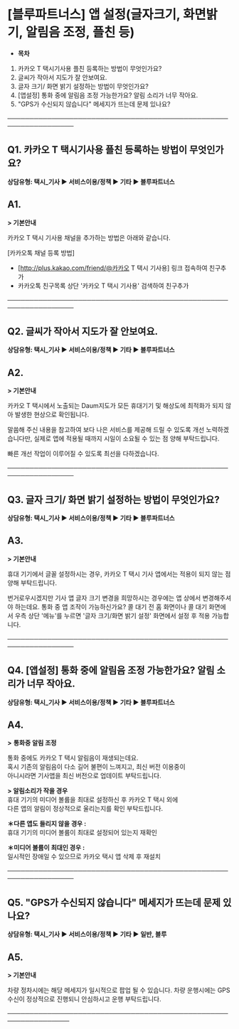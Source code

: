 # [블루파트너스] 앱 설정(글자크기, 화면밝기, 알림음 조정, 플친 등)

* **목차**

1. 카카오 T 택시기사용 플친 등록하는 방법이 무엇인가요?
2. 글씨가 작아서 지도가 잘 안보여요.
3. 글자 크기/ 화면 밝기 설정하는 방법이 무엇인가요?
4. [앱설정] 통화 중에 알림음 조정 가능한가요? 알림 소리가 너무 작아요.
5. "GPS가 수신되지 않습니다" 메세지가 뜨는데 문제 있나요?

─────────────────────────────────────────────────────────────────

**Q1. 카카오 T 택시기사용 플친 등록하는 방법이 무엇인가요?**
--------------------------------------

**상담유형: **택시\_기사 ▶ 서비스이용/정책 ▶ 기타 ▶ 블루파트너스****

**A1.**
-------

**> 기본안내**

카카오 T 택시 기사용 채널을 추가하는 방법은 아래와 같습니다.

[카카오톡 채널 등록 방법]   
- [http://plus.kakao.com/friend/@카카오 T 택시 기사용] 링크 접속하여 친구추가  
- 카카오톡 친구목록 상단 '카카오 T 택시 기사용' 검색하여 친구추가

─────────────────────────────────────────────────────────────────

**Q2. 글씨가 작아서 지도가 잘 안보여요.**
---------------------------

**상담유형: **택시\_기사 ▶ 서비스이용/정책 ▶ 기타 ▶ 블루파트너스****

**A2.**
-------

**> 기본안내**

카카오 T 택시에서 노출되는 Daum지도가 모든 휴대기기 및 해상도에 최적화가 되지 않아 발생한 현상으로 확인됩니다.

말씀해 주신 내용을 참고하여 보다 나은 서비스를 제공해 드릴 수 있도록 개선 노력하겠습니다만, 실제로 앱에 적용될 때까지 시일이 소요될 수 있는 점 양해 부탁드립니다.

빠른 개선 작업이 이루어질 수 있도록 최선을 다하겠습니다.

─────────────────────────────────────────────────────────────────

**Q3. 글자 크기/ 화면 밝기 설정하는 방법이 무엇인가요?**
------------------------------------

**상담유형: **택시\_기사 ▶ 서비스이용/정책 ▶ 기타 ▶ 블루파트너스****

**A3.**
-------

**> 기본안내**

휴대 기기에서 글꼴 설정하시는 경우, 카카오 T 택시 기사 앱에서는 적용이 되지 않는 점 양해 부탁드립니다.

번거로우시겠지만 기사 앱 글자 크기 변경을 희망하시는 경우에는 앱 상에서 변경해주셔야 하는데요. 통화 중 앱 조작이 가능하신가요? 콜 대기 전 홈 화면이나 콜 대기 화면에서 우측 상단 '메뉴'를 누르면 '글자 크기/화면 밝기 설정' 화면에서 설정 후 적용 가능합니다.

─────────────────────────────────────────────────────────────────

**Q4. [앱설정] 통화 중에 알림음 조정 가능한가요? 알림 소리가 너무 작아요.**
------------------------------------------------

**상담유형: **택시\_기사 ▶ 서비스이용/정책 ▶ 기타 ▶ 블루파트너스****

**A4.**
-------

**>** **통화중 알림 조정**

통화 중에도 카카오 T 택시 알림음이 재생되는데요.   
혹시 기존의 알림음이 다소 길어 불편이 느껴지고, 최신 버전 이용중이   
아니시라면 기사앱을 최신 버전으로 업데이트 부탁드립니다.

**> 알림소리가 작을 경우**  
휴대 기기의 미디어 볼륨을 최대로 설정하신 후 카카오 T 택시 외에   
다른 앱의 알림이 정상적으로 울리는지를 확인 부탁드립니다.

**＊다른 앱도 들리지 않을 경우 :**   
휴대 기기의 미디어 볼륨이 최대로 설정되어 있는지 재확인

**＊미디어 볼륨이 최대인 경우 :**   
일시적인 장애일 수 있으므로 카카오 택시 앱 삭제 후 재설치

─────────────────────────────────────────────────────────────────

**Q5. "GPS가 수신되지 않습니다" 메세지가 뜨는데 문제 있나요?**
-----------------------------------------

**상담유형: **택시\_기사 ▶ 서비스이용/정책 ▶ 기타 ▶ 일반, 블루****

**A5.**
-------

**> 기본안내**

차량 정차시에는 해당 메세지가 일시적으로 팝업 될 수 있습니다. 차량 운행시에는 GPS 수신이 정상적으로 진행되니 안심하시고 운행 부탁드립니다.

────────────────────────────────────────────────────────────────